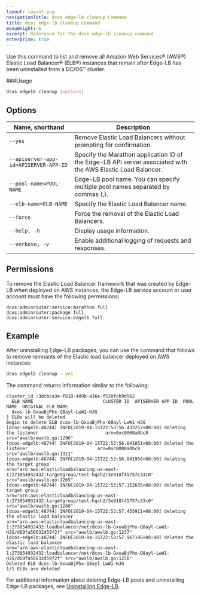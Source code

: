 ```yaml
---
layout: layout.pug
navigationTitle: dcos edge-lb cleanup Command
title: dcos edge-lb cleanup Command
menuWeight: 6
excerpt: Reference for the dcos edge-lb cleanup command
enterprise: true
---
```


Use this command to list and remove all Amazon Web Services&reg; (AWS&reg;) Elastic Load Balancer&reg; (ELB&reg;) instances that remain after Edge-LB has been uninstalled from a DC/OS&trade; cluster.

###Usage

```bash
dcos edgelb cleanup [options]
```

## Options

| Name, shorthand | Description |
|---------|-------------|
| `--yes` | Remove Elastic Load Balancers without prompting for confirmation. |
| `--apiserver-app-id=APISERVER-APP-ID` | Specify the Marathon application ID of the Edge-LB API server associated with the AWS Elastic Load Balancer. |
| `--pool-name=POOL-NAME` | Edge-LB pool name. You can specify multiple pool names separated by commas (,). |
| `--elb-name=ELB-NAME` | Specify the Elastic Load Balancer name. |
| `--force` | Force the removal of the Elastic Load Balancers. |
| `--help, -h`    | Display usage information. |
| `--verbose, -v` | Enable additional logging of requests and responses. |

## Permissions
To remove the Elastic Load Balancer framework that was created by Edge-LB when deployed on AWS instances, the Edge-LB service account or user account must have the following permissions:

```
dcos:adminrouter:service:marathon full
dcos:adminrouter:package full
dcos:adminrouter:service:edgelb full
```

## Example
After uninstalling Edge-LB packages, you can use the command that follows to remove remnants of the Elastic load balancer deployed on AWS instances:

```bash
dcos edgelb cleanup --yes
```

The command returns information similar to the following:

```
cluster_id :3dcbca3e-f810-489b-a36e-f538fcb9d562
  ELB NAME                          CLUSTER ID  APISERVER APP ID  POOL NAME  ORIGINAL ELB NAME
  dcos-lb-GxuaBjPhx-Q8ayl-LwW1-HJG
1 ELBs will be deleted
Begin to delete ELB dcos-lb-GxuaBjPhx-Q8ayl-LwW1-HJG
[dcos-edgelb:48744] INFO[2019-04-15T22:53:56.432257+08:00] deleting the listener                         arn=0xc0000a0bc8 src="awslb/awslb.go:1296"
[dcos-edgelb:48744] INFO[2019-04-15T22:53:56.841851+08:00] deleted the listener                          arn=0xc0000a0bc8 src="awslb/awslb.go:1321"
[dcos-edgelb:48744] INFO[2019-04-15T22:53:56.841956+08:00] deleting the target group                     arn="arn:aws:elasticloadbalancing:us-east-1:273854932432:targetgroup/test-hqch2/3e918f45757c33c0" src="awslb/awslb.go:1265"
[dcos-edgelb:48744] INFO[2019-04-15T22:53:57.152635+08:00] deleted the target group                      arn="arn:aws:elasticloadbalancing:us-east-1:273854932432:targetgroup/test-hqch2/3e918f45757c33c0" src="awslb/awslb.go:1288"
[dcos-edgelb:48744] INFO[2019-04-15T22:53:57.455911+08:00] deleting the elastic load balancer            arn="arn:aws:elasticloadbalancing:us-east-1:273854932432:loadbalancer/net/dcos-lb-GxuaBjPhx-Q8ayl-LwW1-HJG/d69fa56632d59f2f" src="awslb/awslb.go:1237"
[dcos-edgelb:48744] INFO[2019-04-15T22:53:57.967195+08:00] deleted the elastic load balancer             arn="arn:aws:elasticloadbalancing:us-east-1:273854932432:loadbalancer/net/dcos-lb-GxuaBjPhx-Q8ayl-LwW1-HJG/d69fa56632d59f2f" src="awslb/awslb.go:1258"
Deleted ELB dcos-lb-GxuaBjPhx-Q8ayl-LwW1-HJG
1/1 ELBs are deleted
```

For additional information about deleting Edge-LB pools and uninstalling Edge-LB packages, see [Uninstalling Edge-LB](../../how-to-tasks/uninstalling/).
